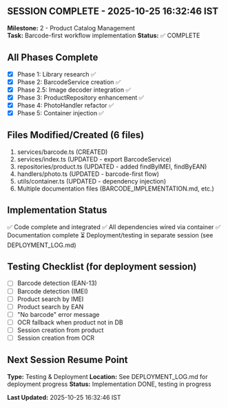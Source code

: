 ﻿## SESSION COMPLETE - 2025-10-25 16:32:46 IST
**Milestone:** 2 - Product Catalog Management  
**Task:** Barcode-first workflow implementation
**Status:** ✅ COMPLETE

## All Phases Complete
- [x] Phase 1: Library research ✅
- [x] Phase 2: BarcodeService creation ✅
- [x] Phase 2.5: Image decoder integration ✅
- [x] Phase 3: ProductRepository enhancement ✅
- [x] Phase 4: PhotoHandler refactor ✅
- [x] Phase 5: Container injection ✅

## Files Modified/Created (6 files)
1. services/barcode.ts (CREATED)
2. services/index.ts (UPDATED - export BarcodeService)
3. repositories/product.ts (UPDATED - added findByIMEI, findByEAN)
4. handlers/photo.ts (UPDATED - barcode-first flow)
5. utils/container.ts (UPDATED - dependency injection)
6. Multiple documentation files (BARCODE_IMPLEMENTATION.md, etc.)

## Implementation Status
✅ Code complete and integrated
✅ All dependencies wired via container
✅ Documentation complete
⏳ Deployment/testing in separate session (see DEPLOYMENT_LOG.md)

## Testing Checklist (for deployment session)
- [ ] Barcode detection (EAN-13)
- [ ] Barcode detection (IMEI)
- [ ] Product search by IMEI
- [ ] Product search by EAN
- [ ] "No barcode" error message
- [ ] OCR fallback when product not in DB
- [ ] Session creation from product
- [ ] Session creation from OCR

## Next Session Resume Point
**Type:** Testing & Deployment
**Location:** See DEPLOYMENT_LOG.md for deployment progress
**Status:** Implementation DONE, testing in progress

**Last Updated:** 2025-10-25 16:32:46 IST
